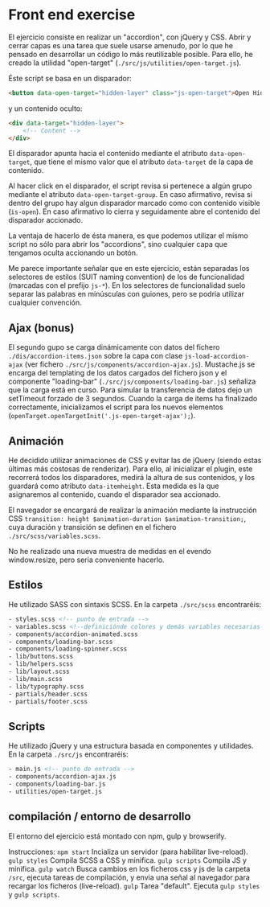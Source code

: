 # Front end exercise
El ejercicio consiste en realizar un "accordion", con jQuery y CSS.
Abrir y cerrar capas es una tarea que suele usarse amenudo, por lo que he pensado en desarrollar un código lo más reutilizable posible. Para ello, he creado la utilidad "open-target" (`./src/js/utilities/open-target.js`). 

Éste script se basa en un disparador:

``` html
<button data-open-target="hidden-layer" class="js-open-target">Open Hidden layer</button>
```

y un contenido oculto:

``` html
<div data-target="hidden-layer">
    <!-- Content -->
</div>
```

El disparador apunta hacia el contenido mediante el atributo `data-open-target`, que tiene el mismo valor que el atributo `data-target` de la capa de contenido.

Al hacer click en el disparador, el script revisa si pertenece a algún grupo mediante el atributo `data-open-target-group`. 
En caso afirmativo, revisa si dentro del grupo hay algun disparador marcado como con contenido visible (`is-open`). En caso afirmativo lo cierra y  seguidamente abre el contenido del disparador accionado.

La ventaja de hacerlo de ésta manera, es que podemos utilizar el mismo script no sólo para abrir los "accordions", sino cualquier capa que tengamos oculta accionando un botón.

Me parece importante señalar que en este ejercicio, están separadas los selectores de estilos (SUIT naming convention) de los de funcionalidad (marcadas con el prefijo `js-*`). En los selectores de funcionalidad suelo separar las palabras en minúsculas con guiones, pero se podria utilizar cualquier convención.

## Ajax (bonus)
El segundo gupo se carga dinámicamente con datos del fichero `./dis/accordion-items.json` sobre la capa con clase `js-load-accordion-ajax` (ver fichero `./src/js/components/accordion-ajax.js`).
Mustache.js se encarga del templating de los datos cargados del fichero json y el componente "loading-bar" (`./src/js/components/loading-bar.js`) señaliza que la carga está en curso. Para simular la transferencia de datos dejo un setTimeout forzado de 3 segundos. 
Cuando la carga de items ha finalizado correctamente, inicializamos el script para los nuevos elementos (`openTarget.openTargetInit('.js-open-target-ajax');`).

## Animación
He decidido utilizar animaciones de CSS y evitar las de jQuery (siendo estas últimas más costosas de renderizar).
Para ello, al inicializar el plugin, este recorrerá todos los disparadores, medirá la altura de sus contenidos, y los guardará como atributo `data-itemheight`. Esta medida es la que asignaremos al contenido, cuando el disparador sea accionado. 

El navegador se encargará de realizar la animación mediante la instrucción CSS `transition: height $animation-duration $animation-transition;`, cuya duración y transición se definen en el fichero `./src/scss/variables.scss`.

No he realizado una nueva muestra de medidas en el evendo window.resize, pero seria conveniente hacerlo.

## Estilos
He utilizado SASS con sintaxis SCSS. 
En la carpeta `./src/scss` encontraréis:

```html
- styles.scss <!-- punto de entrada -->
- variables.scss <!--definiciónde colores y demás variables necesarias-->
- components/accordion-animated.scss
- components/loading-bar.scss
- components/loading-spinner.scss
- lib/buttons.scss
- lib/helpers.scss 
- lib/layout.scss
- lib/main.scss
- lib/typography.scss
- partials/header.scss
- partials/footer.scss
```

## Scripts
He utilizado jQuery y una estructura basada en componentes y utilidades.
En la carpeta `./src/js` encontraréis:

```html
- main.js <!-- punto de entrada -->
- components/accordion-ajax.js
- components/loading-bar.js 
- utilities/open-target.js
```

## compilación / entorno de desarrollo
El entorno del ejercicio está montado con npm, gulp y browserify.

Instrucciones:
`npm start` Incializa un servidor (para habilitar live-reload).
`gulp styles` Compila SCSS a CSS y minifica.
`gulp scripts` Compila JS y minifica.
`gulp watch` Busca cambios en los ficheros css y js de la carpeta `/src`, ejecuta tareas de compilación, y envia una señal al navegador para recargar los ficheros (live-reload).
`gulp` Tarea "default". Ejecuta `gulp styles`  y `gulp scripts`.
